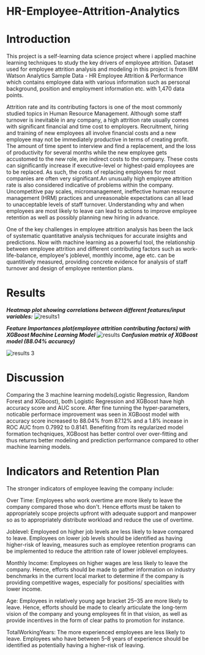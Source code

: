 # HR-Employee-Attrition-Analytics
# Introduction

This project is a self-learning data science project where i applied machine learning techniques to study the key drivers of employee attrition. Dataset used for employee attrition analysis and modeling in this project is from IBM Watson Analytics Sample Data - HR Employee Attrition & Performance which contains employee data with various information such as personal background, position and employment information etc. with 1,470 data points.

Attrition rate and its contributing factors is one of the most commonly studied topics in Human Resource Management. Although some staff turnover is inevitable in any company, a high attrition rate usually comes with significant financial and time cost to employers. Recruitment, hiring and training of new employees all involve financial costs and a new employee may not be immediately productive in terms of creating profit. The amount of time spent to interview and find a replacement, and the loss of productivity for several months while the new employee gets accustomed to the new role, are indirect costs to the company. These costs can significantly increase if executive-level or highest-paid employees are to be replaced. As such, the costs of replacing employees for most companies are often very significant.An unusually high employee attrition rate is also considered indicative of problems within the company. Uncompetitive pay scales, micromanagement, ineffective human resource management (HRM) practices and unreasonable expectations can all lead to unacceptable levels of staff turnover. Understanding why and when employees are most likely to leave can lead to actions to improve employee retention as well as possibly planning new hiring in advance.

One of the key challenges in employee attrition analysis has been the lack of systematic quantitative analysis techniques for accurate insights and predictions. Now with machine learning as a powerful tool, the relationship between employee attrition and different contributing factors such as work-life-balance, employee's joblevel, monthly income, age etc. can be quantitively measured, providing concrete evidence for analysis of staff turnover and design of employee rentention plans.
# Results
***Heatmap plot showing correlations between different features/input variables:***
![results1](https://user-images.githubusercontent.com/93885043/140683867-81006116-7407-4980-99ba-979d237a0924.JPG)



***Feature Importances plot(employee attrition contributing factors) with XGBoost Machine Learning Model***
![results](https://user-images.githubusercontent.com/93885043/140683767-5731e992-2703-4706-9faf-b6c1e381b5f7.JPG)
***Confusion matrix of XGBoost model (88.04% accuracy)***

![results 3](https://user-images.githubusercontent.com/93885043/140684012-5fc26c9c-79e6-4219-bfba-cb265be18016.JPG)

# Discussion
Comparing the 3 machine learning models(Logistic Regression, Random Forest and XGboost), both Logistic Regression and XGBoost have high accuracy score and AUC score. After fine tunning the hyper-parameters, noticable performace improvement was seen in XGBoost model with accuracy score increased to 88.04% from 87.12% and a 1.8% incease in ROC AUC from 0.7992 to 0.8141. Benefiting from its regularized model formation techqniques, XGBoost has better control over over-fitting and thus returns better modeling and prediction performance compared to other machine learning models.

# Indicators and Retention Plan
The stronger indicators of employee leaving the company include:

Over Time: Employees who work overtime are more likely to leave the company compared those who don't. Hence efforts must be taken to appropriately scope projects upfront with adequate support and manpower so as to appropriately distribute workload and reduce the use of overtime.

Joblevel: Employeed on higher job levels are less likely to leave compared to leave. Employees on lower job levels should be identified as having higher-risk of leaving, measures such as employee retention programs can be implemented to reduce the attrition rate of lower joblevel employees.

Monthly Income: Employees on higher wages are less likely to leave the company. Hence, efforts should be made to gather information on industry benchmarks in the current local market to determine if the company is providing competitive wages, especially for positions/ specialities with lower income.

Age: Employees in relatively young age bracket 25–35 are more likely to leave. Hence, efforts should be made to clearly articulate the long-term vision of the company and young employees fit in that vision, as well as provide incentives in the form of clear paths to promotion for instance.

TotalWorkingYears: The more experienced employees are less likely to leave. Employees who have between 5–8 years of experience should be identified as potentially having a higher-risk of leaving.
